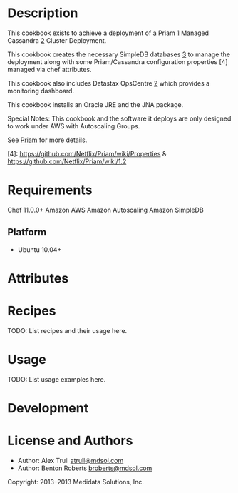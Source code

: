 Description
===========

This cookbook exists to achieve a deployment of a Priam [1] Managed Cassandra [2] Cluster Deployment.

This cookbook creates the necessary SimpleDB databases [3] to manage the deployment along with some Priam/Cassandra configuration properties [4] managed via chef attributes.

This cookbook also includes Datastax OpsCentre [2] which provides a monitoring dashboard.

This cookbook installs an Oracle JRE and the JNA package.

Special Notes: This cookbook and the software it deploys are only designed to work under AWS with Autoscaling Groups.

See [Priam][1] for more details.

[1]: https://github.com/Netflix/Priam
[2]: http://planetcassandra.org/Download/DataStaxCommunityEdition
[3]: http://aws.amazon.com/simpledb/
[4]: https://github.com/Netflix/Priam/wiki/Properties & https://github.com/Netflix/Priam/wiki/1.2

Requirements
============
Chef 11.0.0+
Amazon AWS
Amazon Autoscaling
Amazon SimpleDB

## Platform

* Ubuntu 10.04+

Attributes
==========


Recipes
=======
TODO: List recipes and their usage here.


Usage
=====
TODO: List usage examples here.

Development
===========

License and Authors
===================

* Author: Alex Trull <atrull@mdsol.com>
* Author: Benton Roberts <broberts@mdsol.com>

Copyright: 2013–2013 Medidata Solutions, Inc.
